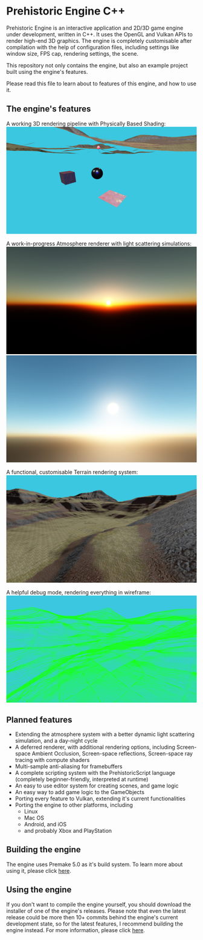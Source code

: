 # Prehistoric Engine C++
Prehistoric Engine is an interactive application and 2D/3D game engine under development, written in C++. It uses the OpenGL and Vulkan APIs to render high-end 3D graphics. 
The engine is completely customisable after compilation with the help of configuration files, including settings like window size, FPS cap, rendering settings, the scene.

This repository not only contains the engine, but also an example project built using the engine's features.

Please read this file to learn about to features of this engine, and how to use it.

## The engine's features

A working 3D rendering pipeline with Physically Based Shading:
![](/images/pbr_image_1.png)

A work-in-progress Atmosphere renderer with light scattering simulations:
![](/images/atmosphere_1.png)
![](/images/atmosphere_2.png)

A functional, customisable Terrain rendering system:
![](/images/terrain.png)

A helpful debug mode, rendering everything in wireframe:
![](/images/terrain_wireframe.png)

## Planned features

* Extending the atmosphere system with a better dynamic light scattering simulation, and a day-night cycle
* A deferred renderer, with additional rendering options, including Screen-space Ambient Occlusion, Screen-space reflections, Screen-space ray tracing with compute shaders
* Multi-sample anti-aliasing for framebuffers
* A complete scripting system with the PrehistoricScript language (completely beginner-friendly, interpreted at runtime)
* An easy to use editor system for creating scenes, and game logic
* An easy way to add game logic to the GameObjects
* Porting every feature to Vulkan, extending it's current functionalities
* Porting the engine to other platforms, including
  * Linux
  * Mac OS
  * Android, and iOS
  * and probably Xbox and PlayStation
  
## Building the engine

The engine uses Premake 5.0 as it's build system. To learn more about using it, please click [here](BUILDING.md).

## Using the engine

If you don't want to compile the engine yourself, you should download the installer of one of the engine's releases. Please note that even the latest release could be more then 10+ commits behind the engine's current development state, so for the latest features, I recommend building the engine instead. For more information, please click [here](INSTALLING.md).
